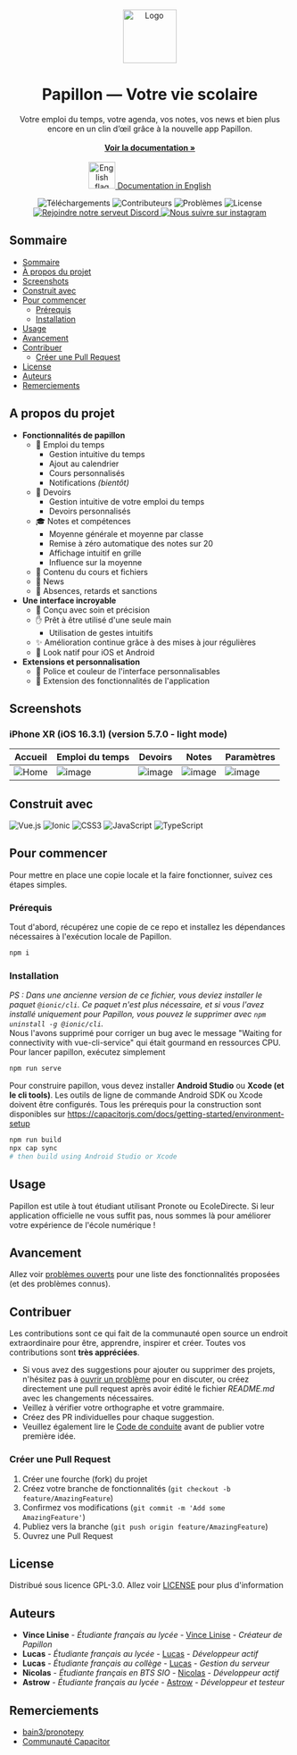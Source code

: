 <br/>
<p align="center">
  <a href="https://github.com/PapillonApp/Papillon">
    <img src="https://i.ibb.co/BL8qgJQ/image.png" alt="Logo" width="96" height="96">
  </a>
  <h1 align="center">Papillon — Votre vie scolaire</h1>

  <p align="center">
    Votre emploi du temps, votre agenda, vos notes, vos news et bien plus encore en un clin d’œil grâce à la nouvelle app Papillon.
    <br/>
    <br/>
    <a href="https://docs.getpapillon.xyz/"><strong>Voir la documentation »</strong></a><br><br>
  <a href="https://github.com/PapillonApp/Papillon/README_EN.md">
    <img src="https://emojigraph.org/media/facebook/flag-united-kingdom_1f1ec-1f1e7.png" alt="English flag" width="48" height="48">
  	  Documentation in English<a/>
  </p>

  <div class="badges" align="center">
        <img alt="Téléchargements" src="https://img.shields.io/github/downloads/PapillonApp/Papillon/total">
        <img alt="Contributeurs" src="https://img.shields.io/github/contributors/PapillonApp/Papillon?color=dark-green">
        <img alt="Problèmes" src="https://img.shields.io/github/issues/PapillonApp/Papillon">
        <img alt="License" src="https://img.shields.io/github/license/PapillonApp/Papillon">
        <br />
        <a href="https://discord.gg/vFmCwSzvAp">
            <img src="https://img.shields.io/badge/Discord-Rejoindre-5865F2?style=flat&amp;logo=discord&amp;logoColor=white" alt="Rejoindre notre serveut Discord">
        </a>
        <a href="https://www.instagram.com/thepapillonapp/">
            <img src="https://img.shields.io/badge/Instagram-thepapillonapp-E4405F?style=flat&amp;logo=instagram&amp;logoColor=white" alt="Nous suivre sur instagram">
        </a>
    </div>
</p>



## Sommaire

- [Sommaire](#sommaire)
- [À propos du projet](#a-propos-du-projet)
- [Screenshots](#screenshots)
- [Construit avec](#construit-avec)
- [Pour commencer](#pour-commencer)
	- [Prérequis](#prérequis)
	- [Installation](#installation)
- [Usage](#usage)
- [Avancement](#avancement)
- [Contribuer](#contribuer)
	- [Créer une Pull Request](#créer-une-pull-request)
- [License](#license)
- [Auteurs](#auteurs)
- [Remerciements](#remerciements)

## A propos du projet

* **Fonctionnalités de papillon**
    - 📆 Emploi du temps
        + Gestion intuitive du temps
        + Ajout au calendrier
        + Cours personnalisés
        + Notifications *(bientôt)*
    - 📑 Devoirs
        + Gestion intuitive de votre emploi du temps
        + Devoirs personnalisés
    - 🎓 Notes et compétences
        + Moyenne générale et moyenne par classe
        + Remise à zéro automatique des notes sur 20
        + Affichage intuitif en grille
        + Influence sur la moyenne
    - 📂 Contenu du cours et fichiers
    - 📰 News
    - 🚪 Absences, retards et sanctions
* **Une interface incroyable**
    - 🎨 Conçu avec soin et précision
    - ✋ Prêt à être utilisé d'une seule main
        + Utilisation de gestes intuitifs
    - ✨ Amélioration continue grâce à des mises à jour régulières
    - 📱 Look natif pour iOS et Android
* **Extensions et personnalisation**
    - 🕺 Police et couleur de l'interface personnalisables
    - 🤯 Extension des fonctionnalités de l'application

## Screenshots

### iPhone XR (iOS 16.3.1) (version 5.7.0 - light mode)
|Accueil|Emploi du temps|Devoirs|Notes|Paramètres|
|--|--|--|--|--|
|![Home](https://media.discordapp.net/attachments/1001198944220627025/1110961162067116072/IMG_3352.png)|![image](https://media.discordapp.net/attachments/1001198944220627025/1110961162360729600/IMG_3353.png)|![image](https://media.discordapp.net/attachments/1001198944220627025/1110961162729816204/IMG_3354.png)|![image](https://media.discordapp.net/attachments/1001198944220627025/1110961163065372743/IMG_3356.png)|![image](https://media.discordapp.net/attachments/1001198944220627025/1110961163413487636/IMG_3357.png)|

## Construit avec

![Vue.js](https://img.shields.io/badge/vuejs-%2335495e.svg?style=for-the-badge&logo=vuedotjs&logoColor=%234FC08D)
![Ionic](https://img.shields.io/badge/Ionic-%233880FF.svg?style=for-the-badge&logo=Ionic&logoColor=white)
![CSS3](https://img.shields.io/badge/css3-%231572B6.svg?style=for-the-badge&logo=css3&logoColor=white)
![JavaScript](https://img.shields.io/badge/javascript-%23323330.svg?style=for-the-badge&logo=javascript&logoColor=%23F7DF1E)
![TypeScript](https://img.shields.io/badge/typescript-%23007ACC.svg?style=for-the-badge&logo=typescript&logoColor=white)

## Pour commencer

Pour mettre en place une copie locale et la faire fonctionner, suivez ces étapes simples.

### Prérequis

Tout d'abord, récupérez une copie de ce repo et installez les dépendances nécessaires à l'exécution locale de Papillon.

```sh
npm i
```

### Installation
*PS : Dans une ancienne version de ce fichier, vous deviez installer le paquet `@ionic/cli`. Ce paquet n'est plus nécessaire, et si vous l'avez installé uniquement pour Papillon, vous pouvez le supprimer avec `npm uninstall -g @ionic/cli`.*<br>
Nous l'avons supprimé pour corriger un bug avec le message "Waiting for connectivity with vue-cli-service" qui était gourmand en ressources CPU.<br>
Pour lancer papillon, exécutez simplement
```sh
npm run serve
```

Pour construire papillon, vous devez installer **Android Studio** ou **Xcode (et le cli tools)**.
Les outils de ligne de commande Android SDK ou Xcode doivent être configurés. Tous les prérequis pour la construction sont disponibles sur https://capacitorjs.com/docs/getting-started/environment-setup
```sh
npm run build
npx cap sync
# then build using Android Studio or Xcode
```

## Usage

Papillon est utile à tout étudiant utilisant Pronote ou EcoleDirecte. Si leur application officielle ne vous suffit pas, nous sommes là pour améliorer votre expérience de l'école numérique !

## Avancement

Allez voir [problèmes ouverts](https://github.com/PapillonApp/Papillon/issues) pour une liste des fonctionnalités proposées (et des problèmes connus).

## Contribuer

Les contributions sont ce qui fait de la communauté open source un endroit extraordinaire pour être, apprendre, inspirer et créer. Toutes vos contributions sont **très appréciées**.
* Si vous avez des suggestions pour ajouter ou supprimer des projets, n'hésitez pas à [ouvrir un problème](https://github.com/PapillonApp/Papillon/issues/new) pour en discuter, ou créez directement une pull request après avoir édité le fichier *README.md* avec les changements nécessaires.
* Veillez à vérifier votre orthographe et votre grammaire.
* Créez des PR individuelles pour chaque suggestion.
* Veuillez également lire le [Code de conduite](https://github.com/PapillonApp/Papillon/blob/development/CODE_OF_CONDUCT.md) avant de publier votre première idée.

### Créer une Pull Request

1. Créer une fourche (fork) du projet
2. Créez votre branche de fonctionnalités (`git checkout -b feature/AmazingFeature`)
3. Confirmez vos modifications (`git commit -m 'Add some AmazingFeature'`)
4. Publiez vers la branche (`git push origin feature/AmazingFeature`)
5. Ouvrez une Pull Request

## License

Distribué sous licence GPL-3.0. Allez voir [LICENSE](https://github.com/PapillonApp/Papillon/blob/development/LICENSE) pour plus d'information

## Auteurs

* **Vince Linise** - *Étudiante français au lycée* - [Vince Linise](https://github.com/ecnivtwelve/) - *Créateur de Papillon*
* **Lucas** - *Étudiante français au lycée* - [Lucas](https://github.com/lucas-luchack) - *Développeur actif*
* **Lucas** - *Étudiante français au collège* - [Lucas](https://github.com/tryon-dev) - *Gestion du serveur*
* **Nicolas** - *Étudiante français en BTS SIO* - [Nicolas](https://github.com/andronedev) - *Développeur actif*
* **Astrow** - *Étudiante français au lycée* - [Astrow](https://github.com/Astrow25) - *Développeur et testeur*

## Remerciements

* [bain3/pronotepy](https://github.com/bain3/pronotepy/)
* [Communauté Capacitor](https://github.com/capacitor-community)
